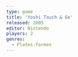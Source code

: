 ```yaml
---
type: game
title: 'Yoshi Touch & Go'
released: 2005
editor: Nintendo
players: 2
genres:
  - Plates-formes
---
```

